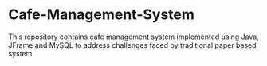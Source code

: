 # Cafe-Management-System
This repository contains cafe management system implemented using Java, JFrame and MySQL to address challenges faced by traditional paper based system
